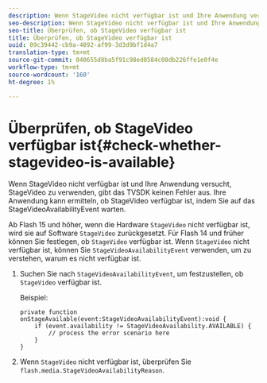 ```yaml
---
description: Wenn StageVideo nicht verfügbar ist und Ihre Anwendung versucht, StageVideo zu verwenden, gibt das TVSDK keinen Fehler aus. Ihre Anwendung kann ermitteln, ob StageVideo verfügbar ist, indem Sie auf das StageVideoAvailabilityEvent warten.
seo-description: Wenn StageVideo nicht verfügbar ist und Ihre Anwendung versucht, StageVideo zu verwenden, gibt das TVSDK keinen Fehler aus. Ihre Anwendung kann ermitteln, ob StageVideo verfügbar ist, indem Sie auf das StageVideoAvailabilityEvent warten.
seo-title: Überprüfen, ob StageVideo verfügbar ist
title: Überprüfen, ob StageVideo verfügbar ist
uuid: 09c39442-cb9a-4892-af99-3d3d9bf1d4a7
translation-type: tm+mt
source-git-commit: 040655d8ba5f91c98ed0584c08db226ffe1e0f4e
workflow-type: tm+mt
source-wordcount: '160'
ht-degree: 1%

---
```



# Überprüfen, ob StageVideo verfügbar ist{#check-whether-stagevideo-is-available}

Wenn StageVideo nicht verfügbar ist und Ihre Anwendung versucht, StageVideo zu verwenden, gibt das TVSDK keinen Fehler aus. Ihre Anwendung kann ermitteln, ob StageVideo verfügbar ist, indem Sie auf das StageVideoAvailabilityEvent warten.

Ab Flash 15 und höher, wenn die Hardware `StageVideo` nicht verfügbar ist, wird sie auf Software `StageVideo` zurückgesetzt. Für Flash 14 und früher können Sie festlegen, ob `StageVideo` verfügbar ist. Wenn `StageVideo` nicht verfügbar ist, können Sie `StageVideoAvailabilityEvent` verwenden, um zu verstehen, warum es nicht verfügbar ist.

1. Suchen Sie nach `StageVideoAvailabilityEvent`, um festzustellen, ob `StageVideo` verfügbar ist.

   Beispiel:

   ```
   private function onStageAvailable(event:StageVideoAvailabilityEvent):void {
       if (event.availability != StageVideoAvailability.AVAILABLE) {
           // process the error scenario here
       }
   }
   ```

1. Wenn `StageVideo` nicht verfügbar ist, überprüfen Sie `flash.media.StageVideoAvailabilityReason`.
